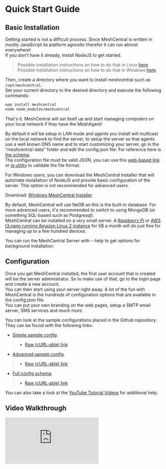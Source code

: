 # Quick Start Guide

## Basic Installation

Getting started is not a difficult process. Since MeshCentral is written in mostly JavaScript its platform agnostic therefor it can run almost everywhere!<br>
If you don't have it already, install NodeJS to get started.
> Possible installation instructions on how to do that in Linux [here](https://nodejs.org/en/download/package-manager/all).<br>
> Possible installation instructions on how to do that in Windows [here](https://nodejs.org/en).<br>

Then, create a directory where you want to install meshcentral such as `/opt/meshcentral`.<br>
Set your current directory to the desired directory and execute the following commands:

```sh
npm install meshcentral
node node_modules/meshcentral
```

That's it. MeshCentral will set itself up and start managing computers on your local network if they have the MeshAgent!<br>

By default it will be setup in LAN mode and agents you install will multicast on the local network to find the server, to setup the server so that agents use a well known DNS name and to start customizing your server, go in the "meshcentral-data" folder and edit the config.json file. For reference here is [the schema](https://github.com/Ylianst/MeshCentral/blob/master/meshcentral-config-schema.json).<br>
The configuration file must be valid JSON, you can use this [web-based link](https://duckduckgo.com/?va=j&t=hc&q=json+lint&ia=answer) or [jq utility](https://jqlang.org/) to validate the file format.

For Windows users, you can download the MeshCentral Installer that will automate installation of NodeJS and provide basic configuration of the server. This option is not recommended for advanced users.

Download: [Windows MeshCentral Installer](https://meshcentral.com/tools/MeshCentralInstaller.exe)

By default, MeshCentral will use NeDB as this is the built-in database. For more advanced users, it's recommended to switch to using MongoDB (or something SQL-based such as Postgresql).<br>
MeshCentral can be installed on a very small server. A [Raspberry Pi](https://www.raspberrypi.org/) or [AWS t3.nano running Amazon Linux 2 instance](https://aws.amazon.com/ec2/pricing/on-demand/) for 5$ a month will do just fine for managing up to a few hundred devices.

You can run the MeshCentral Server with --help to get options for background installation.

## Configuration

Once you get MeshCentral installed, the first user account that is created will be the server administrator. So to make use of that; go to the login page and create a new account.<br>
You can then start using your server right away. A lot of the fun with MeshCentral is the hundreds of configuration options that are available in the config.json file.<br>
You can put your own branding on the web pages, setup a SMTP email server, SMS services and much more.

You can look at the sample configurations placed in the Github repository. They can be found with the following links:

- [Simple sample config](https://github.com/Ylianst/MeshCentral/blob/master/sample-config.json).
> - [Raw (cURL-able) link](https://raw.githubusercontent.com/Ylianst/MeshCentral/refs/heads/master/sample-config.json)
- [Advanced sample config](https://github.com/Ylianst/MeshCentral/blob/master/sample-config-advanced.json).
> - [Raw (cURL-able) link](https://raw.githubusercontent.com/Ylianst/MeshCentral/refs/heads/master/sample-config-advanced.json)
- [Full config schema](https://github.com/Ylianst/MeshCentral/blob/master/meshcentral-config-schema.json).
> - [Raw (cURL-able) link](https://raw.githubusercontent.com/Ylianst/MeshCentral/refs/heads/master/meshcentral-config-schema.json)

You can also take a look at the [YouTube Tutorial Videos](https://www.youtube.com/@MeshCentral/videos) for additional help.

## Video Walkthrough

<div class="video-wrapper">
  <iframe src="https://www.youtube.com/embed/LSiWuu71k_U" frameborder="0" allowfullscreen></iframe>
</div>

